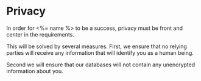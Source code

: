 # Privacy

In order for <%= name %> to be a success, privacy must be front and center in the requirements.

This will be solved by several measures. First, we ensure that no relying parties will receive any information that will identify you as a human being.

Second we will ensure that our databases will not contain any unencrypted information about you.

